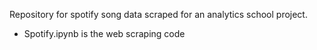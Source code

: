 Repository for spotify song data scraped for an analytics school project. 
- Spotify.ipynb is the web scraping code
